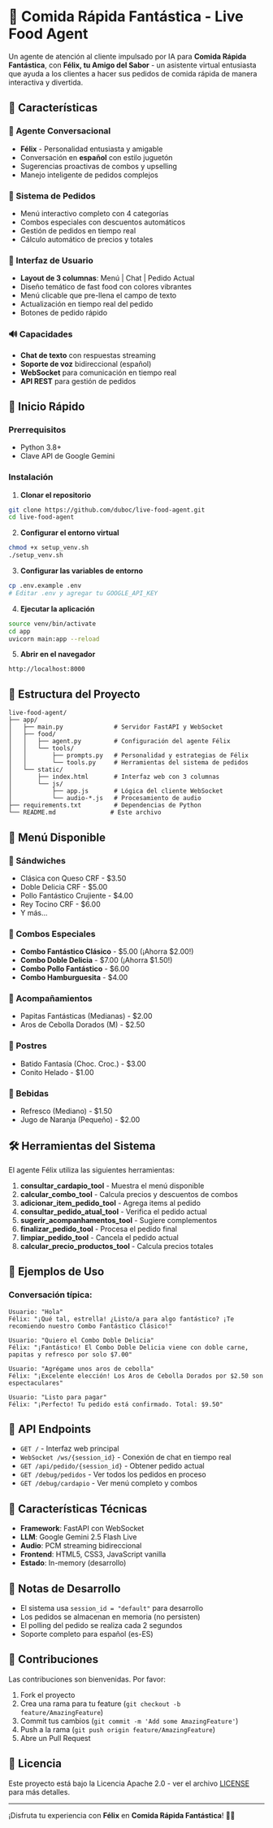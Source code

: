 # 🍔 Comida Rápida Fantástica - Live Food Agent

Un agente de atención al cliente impulsado por IA para **Comida Rápida Fantástica**, con **Félix, tu Amigo del Sabor** - un asistente virtual entusiasta que ayuda a los clientes a hacer sus pedidos de comida rápida de manera interactiva y divertida.

## 🌟 Características

### 🎯 Agente Conversacional
- **Félix** - Personalidad entusiasta y amigable
- Conversación en **español** con estilo juguetón
- Sugerencias proactivas de combos y upselling
- Manejo inteligente de pedidos complejos

### 🍟 Sistema de Pedidos
- Menú interactivo completo con 4 categorías
- Combos especiales con descuentos automáticos
- Gestión de pedidos en tiempo real
- Cálculo automático de precios y totales

### 🎨 Interfaz de Usuario
- **Layout de 3 columnas**: Menú | Chat | Pedido Actual
- Diseño temático de fast food con colores vibrantes
- Menú clicable que pre-llena el campo de texto
- Actualización en tiempo real del pedido
- Botones de pedido rápido

### 🔊 Capacidades
- **Chat de texto** con respuestas streaming
- **Soporte de voz** bidireccional (español)
- **WebSocket** para comunicación en tiempo real
- **API REST** para gestión de pedidos

## 🚀 Inicio Rápido

### Prerrequisitos
- Python 3.8+
- Clave API de Google Gemini

### Instalación

1. **Clonar el repositorio**
```bash
git clone https://github.com/duboc/live-food-agent.git
cd live-food-agent
```

2. **Configurar el entorno virtual**
```bash
chmod +x setup_venv.sh
./setup_venv.sh
```

3. **Configurar las variables de entorno**
```bash
cp .env.example .env
# Editar .env y agregar tu GOOGLE_API_KEY
```

4. **Ejecutar la aplicación**
```bash
source venv/bin/activate
cd app
uvicorn main:app --reload
```

5. **Abrir en el navegador**
```
http://localhost:8000
```

## 📁 Estructura del Proyecto

```
live-food-agent/
├── app/
│   ├── main.py              # Servidor FastAPI y WebSocket
│   ├── food/
│   │   ├── agent.py         # Configuración del agente Félix
│   │   └── tools/
│   │       ├── prompts.py   # Personalidad y estrategias de Félix
│   │       └── tools.py     # Herramientas del sistema de pedidos
│   └── static/
│       ├── index.html       # Interfaz web con 3 columnas
│       └── js/
│           ├── app.js       # Lógica del cliente WebSocket
│           └── audio-*.js   # Procesamiento de audio
├── requirements.txt         # Dependencias de Python
└── README.md               # Este archivo
```

## 🍕 Menú Disponible

### 🍔 Sándwiches
- Clásica con Queso CRF - $3.50
- Doble Delicia CRF - $5.00
- Pollo Fantástico Crujiente - $4.00
- Rey Tocino CRF - $6.00
- Y más...

### 🎉 Combos Especiales
- **Combo Fantástico Clásico** - $5.00 (¡Ahorra $2.00!)
- **Combo Doble Delicia** - $7.00 (¡Ahorra $1.50!)
- **Combo Pollo Fantástico** - $6.00
- **Combo Hamburguesita** - $4.00

### 🍟 Acompañamientos
- Papitas Fantásticas (Medianas) - $2.00
- Aros de Cebolla Dorados (M) - $2.50

### 🍨 Postres
- Batido Fantasía (Choc. Croc.) - $3.00
- Conito Helado - $1.00

### 🥤 Bebidas
- Refresco (Mediano) - $1.50
- Jugo de Naranja (Pequeño) - $2.00

## 🛠️ Herramientas del Sistema

El agente Félix utiliza las siguientes herramientas:

1. **consultar_cardapio_tool** - Muestra el menú disponible
2. **calcular_combo_tool** - Calcula precios y descuentos de combos
3. **adicionar_item_pedido_tool** - Agrega items al pedido
4. **consultar_pedido_atual_tool** - Verifica el pedido actual
5. **sugerir_acompanhamentos_tool** - Sugiere complementos
6. **finalizar_pedido_tool** - Procesa el pedido final
7. **limpiar_pedido_tool** - Cancela el pedido actual
8. **calcular_precio_productos_tool** - Calcula precios totales

## 💬 Ejemplos de Uso

### Conversación típica:
```
Usuario: "Hola"
Félix: "¡Qué tal, estrella! ¿Listo/a para algo fantástico? ¡Te recomiendo nuestro Combo Fantástico Clásico!"

Usuario: "Quiero el Combo Doble Delicia"
Félix: "¡Fantástico! El Combo Doble Delicia viene con doble carne, papitas y refresco por solo $7.00"

Usuario: "Agrégame unos aros de cebolla"
Félix: "¡Excelente elección! Los Aros de Cebolla Dorados por $2.50 son espectaculares"

Usuario: "Listo para pagar"
Félix: "¡Perfecto! Tu pedido está confirmado. Total: $9.50"
```

## 🔧 API Endpoints

- `GET /` - Interfaz web principal
- `WebSocket /ws/{session_id}` - Conexión de chat en tiempo real
- `GET /api/pedido/{session_id}` - Obtener pedido actual
- `GET /debug/pedidos` - Ver todos los pedidos en proceso
- `GET /debug/cardapio` - Ver menú completo y combos

## 🎯 Características Técnicas

- **Framework**: FastAPI con WebSocket
- **LLM**: Google Gemini 2.5 Flash Live
- **Audio**: PCM streaming bidireccional
- **Frontend**: HTML5, CSS3, JavaScript vanilla
- **Estado**: In-memory (desarrollo)

## 📝 Notas de Desarrollo

- El sistema usa `session_id = "default"` para desarrollo
- Los pedidos se almacenan en memoria (no persisten)
- El polling del pedido se realiza cada 2 segundos
- Soporte completo para español (es-ES)

## 🤝 Contribuciones

Las contribuciones son bienvenidas. Por favor:
1. Fork el proyecto
2. Crea una rama para tu feature (`git checkout -b feature/AmazingFeature`)
3. Commit tus cambios (`git commit -m 'Add some AmazingFeature'`)
4. Push a la rama (`git push origin feature/AmazingFeature`)
5. Abre un Pull Request

## 📄 Licencia

Este proyecto está bajo la Licencia Apache 2.0 - ver el archivo [LICENSE](LICENSE) para más detalles.

---

¡Disfruta tu experiencia con **Félix** en **Comida Rápida Fantástica**! 🍔✨

